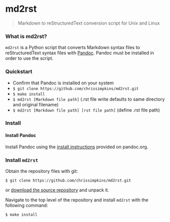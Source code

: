 # md2rst

> Markdown to reStructuredText conversion script for Unix and Linux

### What is md2rst?

`md2rst` is a Python script that converts Markdown syntax files to reStructuredText syntax files with [Pandoc](http://pandoc.org).  Pandoc must be installed in order to use the script.

### Quickstart

- Confirm that Pandoc is installed on your system
- `$ git clone https://github.com/chrissimpkins/md2rst.git`
- `$ make install`
- `$ md2rst [Markdown file path]` (.rst file write defaults to same directory and original filename)
- `$ md2rst [Markdown file path] [rst file path]` (define .rst file path)

### Install

#### Install Pandoc

Install Pandoc using the [install instructions](http://pandoc.org/installing.html) provided on pandoc.org.

### Install `md2rst`

Obtain the repository files with git:

```
$ git clone https://github.com/chrissimpkins/md2rst.git
```

or [download the source repository](https://github.com/chrissimpkins/md2rst/archive/master.zip) and unpack it.

Navigate to the top level of the repository and install `md2rst` with the following command:

```
$ make install
```
